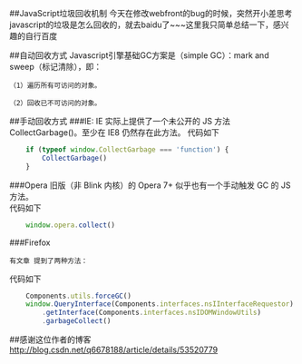 ##JavaScript垃圾回收机制
    今天在修改webfront的bug的时候，突然开小差思考javascript的垃圾是怎么回收的，就去baidu了~~~这里我只简单总结一下，感兴趣的自行百度

##自动回收方式
    Javascript引擎基础GC方案是（simple GC）：mark and sweep（标记清除），即：

    （1）遍历所有可访问的对象。

    （2）回收已不可访问的对象。

##手动回收方式
###IE:
    IE 实际上提供了一个未公开的 JS 方法 CollectGarbage()。至少在 IE8 仍然存在此方法。
代码如下
```javascript
    if (typeof window.CollectGarbage === 'function') {
        CollectGarbage()
    }
```

###Opera
    旧版（非 Blink 内核）的 Opera 7+ 似乎也有一个手动触发 GC 的 JS 方法。    
代码如下
```javascript
    window.opera.collect()
```

###Firefox

    有文章 提到了两种方法：
代码如下
```javascript
    Components.utils.forceGC()
    window.QueryInterface(Components.interfaces.nsIInterfaceRequestor)
        .getInterface(Components.interfaces.nsIDOMWindowUtils)
        .garbageCollect()
```
##感谢这位作者的博客
http://blog.csdn.net/q6678188/article/details/53520779
